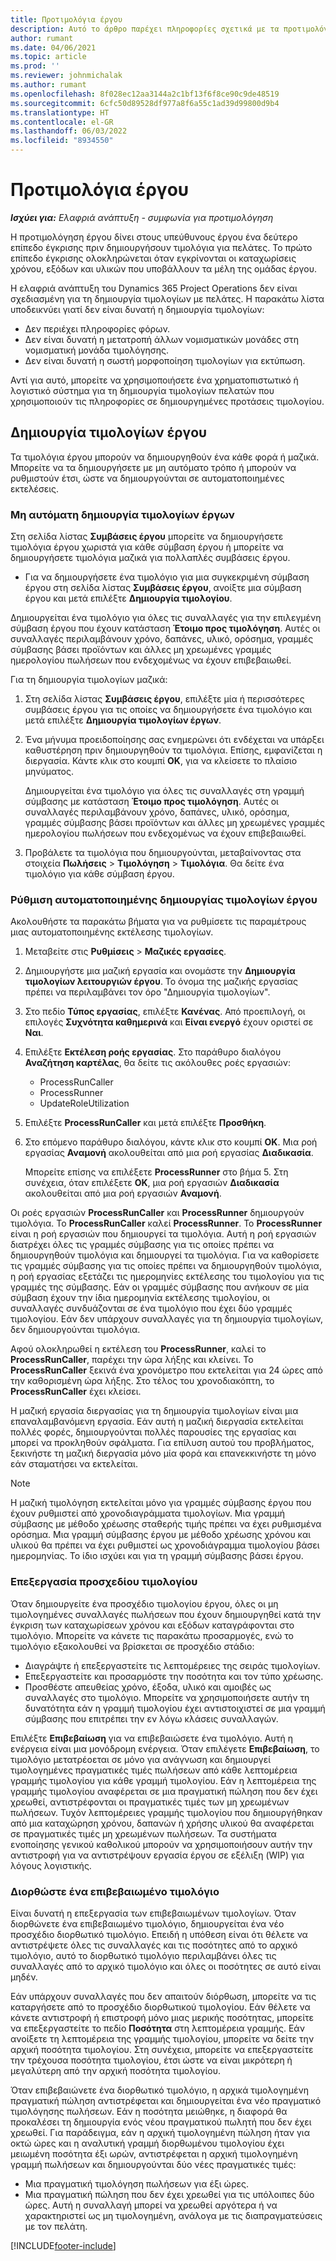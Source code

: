 ```yaml
---
title: Προτιμολόγια έργου
description: Αυτό το άρθρο παρέχει πληροφορίες σχετικά με τα προτιμολόγια έργου στο Project Operations.
author: rumant
ms.date: 04/06/2021
ms.topic: article
ms.prod: ''
ms.reviewer: johnmichalak
ms.author: rumant
ms.openlocfilehash: 8f028ec12aa3144a2c1bf13f6f8ce90c9de48519
ms.sourcegitcommit: 6cfc50d89528df977a8f6a55c1ad39d99800d9b4
ms.translationtype: HT
ms.contentlocale: el-GR
ms.lasthandoff: 06/03/2022
ms.locfileid: "8934550"
---
```

# <a name="proforma-project-invoices"></a>Προτιμολόγια έργου

_**Ισχύει για:** Ελαφριά ανάπτυξη - συμφωνία για προτιμολόγηση_

Η προτιμολόγηση έργου δίνει στους υπεύθυνους έργου ένα δεύτερο επίπεδο έγκρισης πριν δημιουργήσουν τιμολόγια για πελάτες. Το πρώτο επίπεδο έγκρισης ολοκληρώνεται όταν εγκρίνονται οι καταχωρίσεις χρόνου, εξόδων και υλικών που υποβάλλουν τα μέλη της ομάδας έργου.

Η ελαφριά ανάπτυξη του Dynamics 365 Project Operations δεν είναι σχεδιασμένη για τη δημιουργία τιμολογίων με πελάτες. Η παρακάτω λίστα υποδεικνύει γιατί δεν είναι δυνατή η δημιουργία τιμολογίων:

- Δεν περιέχει πληροφορίες φόρων.
- Δεν είναι δυνατή η μετατροπή άλλων νομισματικών μονάδες στη νομισματική μονάδα τιμολόγησης.
- Δεν είναι δυνατή η σωστή μορφοποίηση τιμολογίων για εκτύπωση.

Αντί για αυτό, μπορείτε να χρησιμοποιήσετε ένα χρηματοπιστωτικό ή λογιστικό σύστημα για τη δημιουργία τιμολογίων πελατών που χρησιμοποιούν τις πληροφορίες σε δημιουργημένες προτάσεις τιμολογίου.

## <a name="creating-project-invoices"></a>Δημιουργία τιμολογίων έργου

Τα τιμολόγια έργου μπορούν να δημιουργηθούν ένα κάθε φορά ή μαζικά. Μπορείτε να τα δημιουργήσετε με μη αυτόματο τρόπο ή μπορούν να ρυθμιστούν έτσι, ώστε να δημιουργούνται σε αυτοματοποιημένες εκτελέσεις.

### <a name="manually-create-project-invoices"></a>Μη αυτόματη δημιουργία τιμολογίων έργων 

Στη σελίδα λίστας **Συμβάσεις έργου** μπορείτε να δημιουργήσετε τιμολόγια έργου χωριστά για κάθε σύμβαση έργου ή μπορείτε να δημιουργήσετε τιμολόγια μαζικά για πολλαπλές συμβάσεις έργου.

   - Για να δημιουργήσετε ένα τιμολόγιο για μια συγκεκριμένη σύμβαση έργου στη σελίδα λίστας **Συμβάσεις έργου**, ανοίξτε μια σύμβαση έργου και μετά επιλέξτε **Δημιουργία τιμολογίου**.

   Δημιουργείται ένα τιμολόγιο για όλες τις συναλλαγές για την επιλεγμένη σύμβαση έργου που έχουν κατάσταση **Έτοιμο προς τιμολόγηση**. Αυτές οι συναλλαγές περιλαμβάνουν χρόνο, δαπάνες, υλικό, ορόσημα, γραμμές σύμβασης βάσει προϊόντων και άλλες μη χρεωμένες γραμμές ημερολογίου πωλήσεων που ενδεχομένως να έχουν επιβεβαιωθεί.

Για τη δημιουργία τιμολογίων μαζικά:

1. Στη σελίδα λίστας **Συμβάσεις έργου**, επιλέξτε μία ή περισσότερες συμβάσεις έργου για τις οποίες να δημιουργήσετε ένα τιμολόγιο και μετά επιλέξτε **Δημιουργία τιμολογίων έργων**.
2. Ένα μήνυμα προειδοποίησης σας ενημερώνει ότι ενδέχεται να υπάρξει καθυστέρηση πριν δημιουργηθούν τα τιμολόγια. Επίσης, εμφανίζεται η διεργασία. Κάντε κλικ στο κουμπί **OK**, για να κλείσετε το πλαίσιο μηνύματος.

   Δημιουργείται ένα τιμολόγιο για όλες τις συναλλαγές στη γραμμή σύμβασης με κατάσταση **Έτοιμο προς τιμολόγηση**. Αυτές οι συναλλαγές περιλαμβάνουν χρόνο, δαπάνες, υλικό, ορόσημα, γραμμές σύμβασης βάσει προϊόντων και άλλες μη χρεωμένες γραμμές ημερολογίου πωλήσεων που ενδεχομένως να έχουν επιβεβαιωθεί.

3. Προβάλετε τα τιμολόγια που δημιουργούνται, μεταβαίνοντας στα στοιχεία **Πωλήσεις** \> **Τιμολόγηση** \> **Τιμολόγια**. Θα δείτε ένα τιμολόγιο για κάθε σύμβαση έργου.

### <a name="set-up-automated-creation-of-project-invoices"></a>Ρύθμιση αυτοματοποιημένης δημιουργίας τιμολογίων έργου 

Ακολουθήστε τα παρακάτω βήματα για να ρυθμίσετε τις παραμέτρους μιας αυτοματοποιημένης εκτέλεσης τιμολογίων.

1. Μεταβείτε στις **Ρυθμίσεις** \> **Μαζικές εργασίες**.
2. Δημιουργήστε μια μαζική εργασία και ονομάστε την **Δημιουργία τιμολογίων λειτουργιών έργου**. Το όνομα της μαζικής εργασίας πρέπει να περιλαμβάνει τον όρο "Δημιουργία τιμολογίων".
3. Στο πεδίο **Τύπος εργασίας**, επιλέξτε **Κανένας**. Από προεπιλογή, οι επιλογές **Συχνότητα καθημερινά** και **Είναι ενεργό** έχουν οριστεί σε **Ναι**.
4. Επιλέξτε **Εκτέλεση ροής εργασίας**. Στο παράθυρο διαλόγου **Αναζήτηση καρτέλας**, θα δείτε τις ακόλουθες ροές εργασιών:

    - ProcessRunCaller
    - ProcessRunner
    - UpdateRoleUtilization

5. Επιλέξτε **ProcessRunCaller** και μετά επιλέξτε **Προσθήκη**.
6. Στο επόμενο παράθυρο διαλόγου, κάντε κλικ στο κουμπί **ΟΚ**. Μια ροή εργασίας **Αναμονή** ακολουθείται από μια ροή εργασίας **Διαδικασία**.

    Μπορείτε επίσης να επιλέξετε **ProcessRunner** στο βήμα 5. Στη συνέχεια, όταν επιλέξετε **OK**, μια ροή εργασιών **Διαδικασία** ακολουθείται από μια ροή εργασιών **Αναμονή**.

Οι ροές εργασιών **ProcessRunCaller** και **ProcessRunner** δημιουργούν τιμολόγια. Το **ProcessRunCaller** καλεί **ProcessRunner**. Το **ProcessRunner** είναι η ροή εργασιών που δημιουργεί τα τιμολόγια. Αυτή η ροή εργασιών διατρέχει όλες τις γραμμές σύμβασης για τις οποίες πρέπει να δημιουργηθούν τιμολόγια και δημιουργεί τα τιμολόγια. Για να καθορίσετε τις γραμμές σύμβασης για τις οποίες πρέπει να δημιουργηθούν τιμολόγια, η ροή εργασίας εξετάζει τις ημερομηνίες εκτέλεσης του τιμολογίου για τις γραμμές της σύμβασης. Εάν οι γραμμές σύμβασης που ανήκουν σε μία σύμβαση έχουν την ίδια ημερομηνία εκτέλεσης τιμολογίου, οι συναλλαγές συνδυάζονται σε ένα τιμολόγιο που έχει δύο γραμμές τιμολογίου. Εάν δεν υπάρχουν συναλλαγές για τη δημιουργία τιμολογίων, δεν δημιουργούνται τιμολόγια.

Αφού ολοκληρωθεί η εκτέλεση του **ProcessRunner**, καλεί το **ProcessRunCaller**, παρέχει την ώρα λήξης και κλείνει. Το **ProcessRunCaller** ξεκινά ένα χρονόμετρο που εκτελείται για 24 ώρες από την καθορισμένη ώρα λήξης. Στο τέλος του χρονοδιακόπτη, το **ProcessRunCaller** έχει κλείσει.

Η μαζική εργασία διεργασίας για τη δημιουργία τιμολογίων είναι μια επαναλαμβανόμενη εργασία. Εάν αυτή η μαζική διεργασία εκτελείται πολλές φορές, δημιουργούνται πολλές παρουσίες της εργασίας και μπορεί να προκληθούν σφάλματα. Για επίλυση αυτού του προβλήματος, ξεκινήστε τη μαζική διεργασία μόνο μία φορά και επανεκκινήστε τη μόνο εάν σταματήσει να εκτελείται.

> [!NOTE]
> Η μαζική τιμολόγηση εκτελείται μόνο για γραμμές σύμβασης έργου που έχουν ρυθμιστεί από χρονοδιαγράμματα τιμολογίων. Μια γραμμή σύμβασης με μέθοδο χρέωσης σταθερής τιμής πρέπει να έχει ρυθμισμένα ορόσημα. Μια γραμμή σύμβασης έργου με μέθοδο χρέωσης χρόνου και υλικού θα πρέπει να έχει ρυθμιστεί ως χρονοδιάγραμμα τιμολογίου βάσει ημερομηνίας. Το ίδιο ισχύει και για τη γραμμή σύμβασης βάσει έργου.      
 
### <a name="edit-a-draft-invoice"></a>Επεξεργασία προσχεδίου τιμολογίου

Όταν δημιουργείτε ένα προσχέδιο τιμολογίου έργου, όλες οι μη τιμολογημένες συναλλαγές πωλήσεων που έχουν δημιουργηθεί κατά την έγκριση των καταχωρίσεων χρόνου και εξόδων καταγράφονται στο τιμολόγιο. Μπορείτε να κάνετε τις παρακάτω προσαρμογές, ενώ το τιμολόγιο εξακολουθεί να βρίσκεται σε προσχέδιο στάδιο:

- Διαγράψτε ή επεξεργαστείτε τις λεπτομέρειες της σειράς τιμολογίων.
- Επεξεργαστείτε και προσαρμόστε την ποσότητα και τον τύπο χρέωσης.
- Προσθέστε απευθείας χρόνο, έξοδα, υλικό και αμοιβές ως συναλλαγές στο τιμολόγιο. Μπορείτε να χρησιμοποιήσετε αυτήν τη δυνατότητα εάν η γραμμή τιμολογίου έχει αντιστοιχιστεί σε μια γραμμή σύμβασης που επιτρέπει την εν λόγω κλάσεις συναλλαγών.

Επιλέξτε **Επιβεβαίωση** για να επιβεβαιώσετε ένα τιμολόγιο. Αυτή η ενέργεια είναι μια μονόδρομη ενέργεια. Όταν επιλέγετε **Επιβεβαίωση**, το τιμολόγιο μετατρέοεται σε μόνο για ανάγνωση και δημιουργεί τιμολογημένες πραγματικές τιμές πωλήσεων από κάθε λεπτομέρεια γραμμής τιμολογίου για κάθε γραμμή τιμολογίου. Εάν η λεπτομέρεια της γραμμής τιμολογίου αναφέρεται σε μια πραγματική πώληση που δεν έχει χρεωθεί, αντιστρέφονται οι πραγματικές τιμές των μη χρεωμένων πωλήσεων. Τυχόν λεπτομέρειες γραμμής τιμολογίου που δημιουργήθηκαν από μια καταχώρηση χρόνου, δαπανών ή χρήσης υλικού θα αναφέρεται σε πραγματικές τιμές μη χρεωμένων πωλήσεων. Τα συστήματα ενοποίησης γενικού καθολικού μπορούν να χρησιμοποιήσουν αυτήν την αντιστροφή για να αντιστρέψουν εργασία έργου σε εξέλιξη (WIP) για λόγους λογιστικής.

### <a name="correct-a-confirmed-invoice"></a>Διορθώστε ένα επιβεβαιωμένο τιμολόγιο

Είναι δυνατή η επεξεργασία των επιβεβαιωμένων τιμολογίων. Όταν διορθώνετε ένα επιβεβαιωμένο τιμολόγιο, δημιουργείται ένα νέο προσχέδιο διορθωτικό τιμολόγιο. Επειδή η υπόθεση είναι ότι θέλετε να αντιστρέψετε όλες τις συναλλαγές και τις ποσότητες από το αρχικό τιμολόγιο, αυτό το διορθωτικό τιμολόγιο περιλαμβάνει όλες τις συναλλαγές από το αρχικό τιμολόγιο και όλες οι ποσότητες σε αυτό είναι μηδέν.

Εάν υπάρχουν συναλλαγές που δεν απαιτούν διόρθωση, μπορείτε να τις καταργήσετε από το προσχέδιο διορθωτικού τιμολογίου. Εάν θέλετε να κάνετε αντιστροφή ή επιστροφή μόνο μιας μερικής ποσότητας, μπορείτε να επεξεργαστείτε το πεδίο **Ποσότητα** στη λεπτομέρεια γραμμής. Εάν ανοίξετε τη λεπτομέρεια της γραμμής τιμολογίου, μπορείτε να δείτε την αρχική ποσότητα τιμολογίου. Στη συνέχεια, μπορείτε να επεξεργαστείτε την τρέχουσα ποσότητα τιμολογίου, έτσι ώστε να είναι μικρότερη ή μεγαλύτερη από την αρχική ποσότητα τιμολογίου.

Όταν επιβεβαιώνετε ένα διορθωτικό τιμολόγιο, η αρχικά τιμολογημένη πραγματική πώληση αντιστρέφεται και δημιουργείται ένα νέο πραγματικό τιμολόγησης πωλήσεων. Εάν η ποσότητα μειώθηκε, η διαφορά θα προκαλέσει τη δημιουργία ενός νέου πραγματικού πωλητή που δεν έχει χρεωθεί. Για παράδειγμα, εάν η αρχική τιμολογημένη πώληση ήταν για οκτώ ώρες και η αναλυτική γραμμή διορθωμένου τιμολογίου έχει μειωμένη ποσότητα έξι ωρών, αντιστρέφεται η αρχική τιμολογημένη γραμμή πωλήσεων και δημιουργούνται δύο νέες πραγματικές τιμές:

- Μια πραγματική τιμολόγηση πωλήσεων για έξι ώρες.
- Μια πραγματική πώληση που δεν έχει χρεωθεί για τις υπόλοιπες δύο ώρες. Αυτή η συναλλαγή μπορεί να χρεωθεί αργότερα ή να χαρακτηριστεί ως μη τιμολογημένη, ανάλογα με τις διαπραγματεύσεις με τον πελάτη.



[!INCLUDE[footer-include](../../includes/footer-banner.md)]
